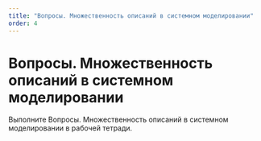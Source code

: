 ```yaml
---
title: "Вопросы. Множественность описаний в системном моделировании"
order: 4
---
```


# Вопросы. Множественность описаний в системном моделировании

Выполните Вопросы. Множественность описаний в системном моделировании в рабочей тетради.